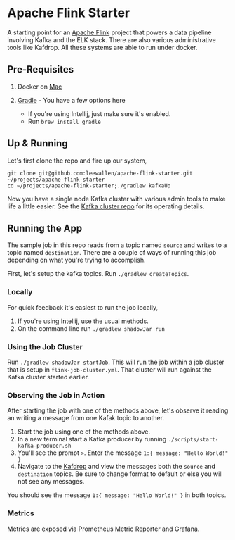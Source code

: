 Apache Flink Starter
===================
A starting point for an [Apache Flink](https://ci.apache.org/projects/flink/flink-docs-master/) project that powers a data pipeline involving Kafka and the ELK stack. There are also various administrative tools like Kafdrop. All these systems are able to run under docker.

## Pre-Requisites

1. Docker on [Mac](https://download.docker.com/mac/stable/Docker.dmg)

1. [Gradle](https://gradle.org) - You have a few options here
    + If you're using Intellij, just make sure it's enabled.
    + Run `brew install gradle`

## Up & Running

Let's first clone the repo and fire up our system,

```
git clone git@github.com:leewallen/apache-flink-starter.git ~/projects/apache-flink-starter
cd ~/projects/apache-flink-starter;./gradlew kafkaUp
```
Now you have a single node Kafka cluster with various admin tools to make life a little easier. See the [Kafka cluster repo](https://github.com/aedenj/kafka-cluster-starter) for its operating details.

## Running the App

The sample job in this repo reads from a topic named `source` and writes to a topic named `destination`.
There are a couple of ways of running this job depending on what you're trying to accomplish.

First, let's setup the kafka topics. Run `./gradlew createTopics`.

### Locally

For quick feedback it's easiest to run the job locally,

1. If you're using Intellij, use the usual methods.
1. On the command line run `./gradlew shadowJar run`

### Using the Job Cluster

Run `./gradlew shadowJar startJob`. This will run the job within a job cluster that is setup in `flink-job-cluster.yml`. That cluster will run against the Kafka cluster started earlier.


### Observing the Job in Action

After starting the job with one of the methods above, let's observe it reading an writing a message from one Kafak topic to another.

1. Start the job using one of the methods above.
1. In a new terminal start a Kafka producer by running `./scripts/start-kafka-producer.sh`
1. You'll see the prompt `>`. Enter the message `1:{ message: "Hello World!" }`
1. Navigate to the [Kafdrop](http://localhost:8001/#/) and view the messages both the `source` and `destination` topics. Be sure to change format to default or else you will not see any messages.

You should see the message `1:{ message: "Hello World!" }` in both topics.

### Metrics

Metrics are exposed via Prometheus Metric Reporter and Grafana.
